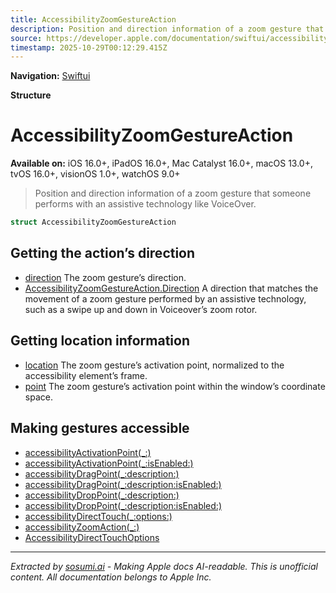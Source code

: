 ```yaml
---
title: AccessibilityZoomGestureAction
description: Position and direction information of a zoom gesture that someone performs with an assistive technology like VoiceOver.
source: https://developer.apple.com/documentation/swiftui/accessibilityzoomgestureaction
timestamp: 2025-10-29T00:12:29.415Z
---
```


**Navigation:** [Swiftui](/documentation/swiftui)

**Structure**

# AccessibilityZoomGestureAction

**Available on:** iOS 16.0+, iPadOS 16.0+, Mac Catalyst 16.0+, macOS 13.0+, tvOS 16.0+, visionOS 1.0+, watchOS 9.0+

> Position and direction information of a zoom gesture that someone performs with an assistive technology like VoiceOver.

```swift
struct AccessibilityZoomGestureAction
```

## Getting the action’s direction

- [direction](/documentation/swiftui/accessibilityzoomgestureaction/direction-swift.property) The zoom gesture’s direction.
- [AccessibilityZoomGestureAction.Direction](/documentation/swiftui/accessibilityzoomgestureaction/direction-swift.enum) A direction that matches the movement of a zoom gesture performed by an assistive technology, such as a swipe up and down in Voiceover’s zoom rotor.

## Getting location information

- [location](/documentation/swiftui/accessibilityzoomgestureaction/location) The zoom gesture’s activation point, normalized to the accessibility element’s frame.
- [point](/documentation/swiftui/accessibilityzoomgestureaction/point) The zoom gesture’s activation point within the window’s coordinate space.

## Making gestures accessible

- [accessibilityActivationPoint(_:)](/documentation/swiftui/view/accessibilityactivationpoint(_:))
- [accessibilityActivationPoint(_:isEnabled:)](/documentation/swiftui/view/accessibilityactivationpoint(_:isenabled:))
- [accessibilityDragPoint(_:description:)](/documentation/swiftui/view/accessibilitydragpoint(_:description:))
- [accessibilityDragPoint(_:description:isEnabled:)](/documentation/swiftui/view/accessibilitydragpoint(_:description:isenabled:))
- [accessibilityDropPoint(_:description:)](/documentation/swiftui/view/accessibilitydroppoint(_:description:))
- [accessibilityDropPoint(_:description:isEnabled:)](/documentation/swiftui/view/accessibilitydroppoint(_:description:isenabled:))
- [accessibilityDirectTouch(_:options:)](/documentation/swiftui/view/accessibilitydirecttouch(_:options:))
- [accessibilityZoomAction(_:)](/documentation/swiftui/view/accessibilityzoomaction(_:))
- [AccessibilityDirectTouchOptions](/documentation/swiftui/accessibilitydirecttouchoptions)

---

*Extracted by [sosumi.ai](https://sosumi.ai) - Making Apple docs AI-readable.*
*This is unofficial content. All documentation belongs to Apple Inc.*

